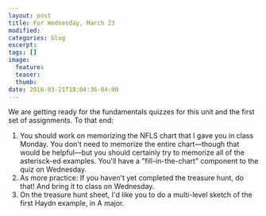 ```yaml
---
layout: post
title: For Wednesday, March 23
modified:
categories: blog
excerpt:
tags: []
image:
  feature:
  teaser:
  thumb:
date: 2016-03-21T18:04:36-04:00
---
```


We are getting ready for the fundamentals quizzes for this unit and the first set of assignments. To that end:

1. You should work on memorizing the NFLS chart that I gave you in class Monday. You don't need to memorize the entire chart—though that would be helpful—but you should certainly try to memorize all of the asterisck-ed examples. You'll have a "fill-in-the-chart" component to the quiz on Wednesday.
2. As more practice: If you haven't yet completed the treasure hunt, do that! And bring it to class on Wednesday.
3. On the treasure hunt sheet, I'd like you to do a multi-level sketch of the first Haydn example, in A major.   